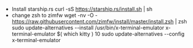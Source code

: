 - Install starship.rs
curl -sS <https://starship.rs/install.sh> | sh
- change zsh to zimfw
wget -nv -O - <https://raw.githubusercontent.com/zimfw/install/master/install.zsh> | zsh
sudo update-alternatives --install /usr/bin/x-terminal-emulator x-terminal-emulator $( which kitty ) 10
sudo update-alternatives --config x-terminal-emulator
